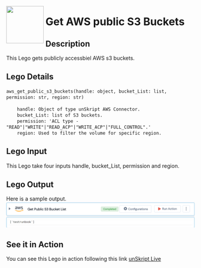 [<img align="left" src="https://unskript.com/assets/favicon.png" width="100" height="100" style="padding-right: 5px">](https://unskript.com/assets/favicon.png) 
<h1>Get AWS public S3 Buckets</h1>

## Description
This Lego gets publicly accessbiel AWS s3 buckets.


## Lego Details

    aws_get_public_s3_buckets(handle: object, bucket_List: list, permission: str, region: str)

        handle: Object of type unSkript AWS Connector.
        bucket_List: list of S3 buckets.
        permission: 'ACL type - "READ"|"WRITE"|"READ_ACP"|"WRITE_ACP"|"FULL_CONTROL".'
        region: Used to filter the volume for specific region.

## Lego Input
This Lego take four inputs handle, bucket_List, permission and region.

## Lego Output
Here is a sample output.
<img src="./1.png">


## See it in Action

You can see this Lego in action following this link [unSkript Live](https://us.app.unskript.io)
